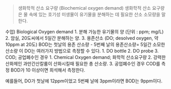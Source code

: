 > 생화학적 산소 요구량 (Biochemical oxygen demand)
> 생화학적 산소 요구량은 물 속에 있는 호기성 미생물이 유기물을 분해하는 데 필요한 산소 소모량을 말한다.

수업)
Biological Oxygen demand
	1. 분해 가능한 유기물의 양 (단위 : ppm; mg/L)
	2. 암실, 20도씨에서 5일간 분해하는 양.
	3. 용존산소 (DO; desolved oxygen, 약 10ppm at 20도) 
	   BOD는 첫날의 용존 산소량 - 5번째 날의 용존산소량= 5일간 소모한 산소량
	   이 DO는 여러가지 방법으로 측정할 수 있다.
		1. DO bottle
		2. DO probe
		3. COD; 공업폐수인 경우
			1. Chemical Oxygen demand; 화학적 산소요구량
			2. 강력한 산화제인 과만간산칼륨이 산화시킬때 필요한 총 산소량.
			3. 공업폐수인 경우 COD를 측정
		BOD가 10 이상이면 희석해서 측정한다.

예를들어, DO가 첫날에 12ppm이었고 5번째 날에 3ppm이라면 BOD는 9ppm이다.